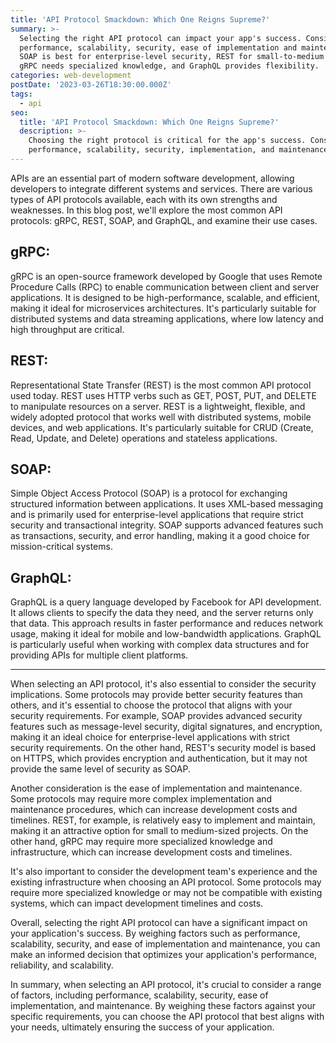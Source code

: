 ```yaml
---
title: 'API Protocol Smackdown: Which One Reigns Supreme?'
summary: >-
  Selecting the right API protocol can impact your app's success. Consider
  performance, scalability, security, ease of implementation and maintenance.
  SOAP is best for enterprise-level security, REST for small-to-medium projects,
  gRPC needs specialized knowledge, and GraphQL provides flexibility.
categories: web-development
postDate: '2023-03-26T18:30:00.000Z'
tags:
  - api
seo:
  title: 'API Protocol Smackdown: Which One Reigns Supreme?'
  description: >-
    Choosing the right protocol is critical for the app's success. Consider
    performance, scalability, security, implementation, and maintenance
---
```


APIs are an essential part of modern software development, allowing developers to integrate different systems and services. There are various types of API protocols available, each with its own strengths and weaknesses. In this blog post, we'll explore the most common API protocols: gRPC, REST, SOAP, and GraphQL, and examine their use cases.

## gRPC:

gRPC is an open-source framework developed by Google that uses Remote Procedure Calls (RPC) to enable communication between client and server applications. It is designed to be high-performance, scalable, and efficient, making it ideal for microservices architectures. It's particularly suitable for distributed systems and data streaming applications, where low latency and high throughput are critical.

## REST:

Representational State Transfer (REST) is the most common API protocol used today. REST uses HTTP verbs such as GET, POST, PUT, and DELETE to manipulate resources on a server. REST is a lightweight, flexible, and widely adopted protocol that works well with distributed systems, mobile devices, and web applications. It's particularly suitable for CRUD (Create, Read, Update, and Delete) operations and stateless applications.

## SOAP:

Simple Object Access Protocol (SOAP) is a protocol for exchanging structured information between applications. It uses XML-based messaging and is primarily used for enterprise-level applications that require strict security and transactional integrity. SOAP supports advanced features such as transactions, security, and error handling, making it a good choice for mission-critical systems.

## GraphQL:

GraphQL is a query language developed by Facebook for API development. It allows clients to specify the data they need, and the server returns only that data. This approach results in faster performance and reduces network usage, making it ideal for mobile and low-bandwidth applications. GraphQL is particularly useful when working with complex data structures and for providing APIs for multiple client platforms.

***

When selecting an API protocol, it's also essential to consider the security implications. Some protocols may provide better security features than others, and it's essential to choose the protocol that aligns with your security requirements. For example, SOAP provides advanced security features such as message-level security, digital signatures, and encryption, making it an ideal choice for enterprise-level applications with strict security requirements. On the other hand, REST's security model is based on HTTPS, which provides encryption and authentication, but it may not provide the same level of security as SOAP.

Another consideration is the ease of implementation and maintenance. Some protocols may require more complex implementation and maintenance procedures, which can increase development costs and timelines. REST, for example, is relatively easy to implement and maintain, making it an attractive option for small to medium-sized projects. On the other hand, gRPC may require more specialized knowledge and infrastructure, which can increase development costs and timelines.

It's also important to consider the development team's experience and the existing infrastructure when choosing an API protocol. Some protocols may require more specialized knowledge or may not be compatible with existing systems, which can impact development timelines and costs.

Overall, selecting the right API protocol can have a significant impact on your application's success. By weighing factors such as performance, scalability, security, and ease of implementation and maintenance, you can make an informed decision that optimizes your application's performance, reliability, and scalability.

In summary, when selecting an API protocol, it's crucial to consider a range of factors, including performance, scalability, security, ease of implementation, and maintenance. By weighing these factors against your specific requirements, you can choose the API protocol that best aligns with your needs, ultimately ensuring the success of your application.
